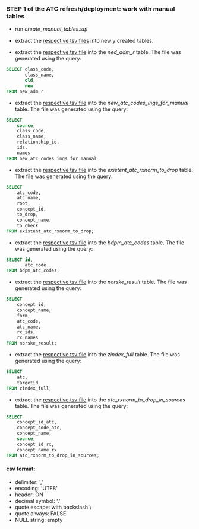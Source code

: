 ### STEP 1 of the ATC refresh/deployment: work with manual tables
* run *create_manual_tables.sql*
* extract the [respective tsv files](https://drive.google.com/drive/u/0/folders/1RwWqj3mgP9CdEt56dIA2aLI1EzCczrBP) into newly created tables.

* extract the [respective tsv file](https://drive.google.com/file/d/1qZTvHquYpDg2FKpXF_Aoht8ne0ty7Cod/view?usp=drive_link) into the *ned_adm_r* table. The file was generated using the query:
```sql
SELECT class_code,
       class_name,
       old,
       new
FROM new_adm_r
```
* extract the [respective tsv file](https://drive.google.com/file/d/1D0P-Fd2DKam9Xs8nyUwzNrSBVWcJ7TwO/view?usp=drive_link) into the *new_atc_codes_ings_for_manual* table. The file was generated using the query:
```sql
SELECT
    source,
    class_code,
    class_name,
    relationship_id,
    ids,
    names
FROM new_atc_codes_ings_for_manual
```
* extract the [respective tsv file](https://drive.google.com/file/d/1HF944a-_jZdlPsSu8lF1C102bri7TANf/view?usp=drive_link) into the *existent_atc_rxnorm_to_drop* table. The file was generated using the query:
```sql
SELECT
    atc_code,
    atc_name,
    root,
    concept_id,
    to_drop,
    concept_name,
    to_check
FROM existent_atc_rxnorm_to_drop;
```

* extract the [respective tsv file](https://drive.google.com/file/d/1Jg66E71VUQlCF-jArg0ag3izrN2Tshsd/view?usp=drive_link) into the *bdpm_atc_codes* table. The file was generated using the query:
```sql
SELECT id,
       atc_code
FROM bdpm_atc_codes;
```

* extract the [respective tsv file](https://drive.google.com/file/d/1b9GpMVF6nVdqTaHRVqngL4oS9lrln3Py/view?usp=drive_link) into the *norske_result* table. The file was generated using the query:
```sql
SELECT
    concept_id,
    concept_name,
    form,
    atc_code,
    atc_name,
    rx_ids,
    rx_names
FROM norske_result;
```
* extract the [respective tsv file](https://drive.google.com/file/d/1_QOGi9foXuo6EWX3HWKDl_fwfSdQFzAF/view?usp=drive_link) into the *zindex_full* table. The file was generated using the query:
```sql
SELECT
    atc,
    targetid
FROM zindex_full;
```

* extract the [respective tsv file](https://drive.google.com/file/d/1TRjgoZ5bownwhsPajrmyxIm7DqOLjYkQ/view?usp=drive_link) into the *atc_rxnorm_to_drop_in_sources* table. The file was generated using the query:
```sql
SELECT
    concept_id_atc,
    concept_code_atc,
    concept_name,
    source,
    concept_id_rx,
    concept_name_rx
FROM atc_rxnorm_to_drop_in_sources;
```

#### csv format:
- delimiter: ','
- encoding: 'UTF8'
- header: ON
- decimal symbol: '.'
- quote escape: with backslash \
- quote always: FALSE
- NULL string: empty
